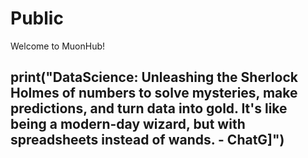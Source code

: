 # Public
Welcome to MuonHub!
## print("DataScience: Unleashing the Sherlock Holmes of numbers to solve mysteries, make predictions, and turn data into gold. It's like being a modern-day wizard, but with spreadsheets instead of wands. - ChatG]")
